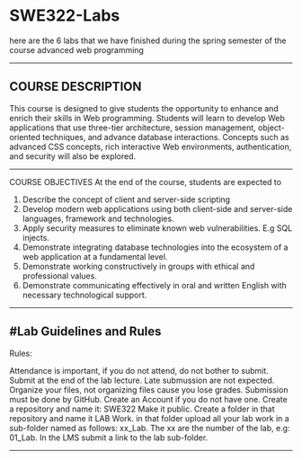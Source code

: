 # SWE322-Labs
here are the 6 labs that we have finished during the spring semester of the course advanced web programming

-------------
COURSE DESCRIPTION
-------------

This course is designed to give students the opportunity to enhance and enrich their skills in Web programming. 
Students will learn to develop Web applications that use three-tier architecture, session management, object-oriented techniques, and advance database interactions. 
Concepts such as advanced CSS concepts, rich interactive Web environments, authentication, and security will also be explored.

---------------------------------------------------------------------------------------
COURSE OBJECTIVES
At the end of the course, students are expected to 
1.	Describe the concept of client and server-side scripting
2.	Develop modern web applications using both client-side and server-side languages, framework and technologies.
3.	Apply security measures to eliminate known web vulnerabilities. E.g SQL injects.
4.	Demonstrate integrating database technologies into the ecosystem of a web application at a fundamental level.
5.	Demonstrate working constructively in groups with ethical and professional values.
6.	Demonstrate communicating effectively in oral and written English with necessary technological support.

---------------------------------------------------------------------------------------

#Lab Guidelines and Rules
-------------------------
Rules:

Attendance is important, if you do not attend, do not bother to submit.
Submit at the end of the lab lecture. Late submussion are not expected.
Organize your files, not organizing files cause you lose grades.
Submission must be done by GitHub.
Create an Account if you do not have one.
Create a repository and name it: SWE322
Make it public.
Create a folder in that repository and name it LAB Work.
in that folder upload all your lab work in a sub-folder named as follows:
xx_Lab. The xx are the number of the lab, e.g: 01_Lab.
In the LMS submit a link to the lab sub-folder.

------------------------------------------------------------------------------------------
